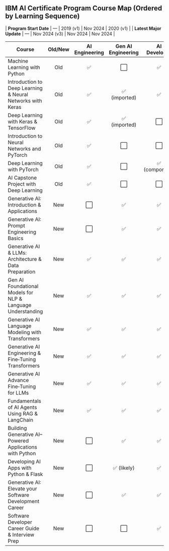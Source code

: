 ## IBM AI Certificate Program Course Map (Ordered by Learning Sequence)

| **Program Start Date**                                                           | —        | 2019 (v1)      | Nov 2024           | 2020 (v1)     |
| **Latest Major Update**                                                          | —        | Nov 2024 (v3)  | Nov 2024           | Nov 2024      |

| Course                                                                           | Old/New | AI Engineering | Gen AI Engineering | AI Developer |
|----------------------------------------------------------------------------------|:--------:|:--------------:|:------------------:|:-------------:|
| Machine Learning with Python                                                     | Old      | ✅             | ⬜                 | ✅           |
| Introduction to Deep Learning & Neural Networks with Keras                      | Old      | ✅             | ✅ (imported)      | ✅           |
| Deep Learning with Keras & TensorFlow                                           | Old      | ✅             | ✅ (imported)      | ⬜            |
| Introduction to Neural Networks and PyTorch                                     | Old      | ✅             | ⬜                 | ⬜            |
| Deep Learning with PyTorch                                                      | Old      | ✅             | ⬜                 | ✅ (component) |
| AI Capstone Project with Deep Learning                                          | Old      | ✅             | ⬜                 | ⬜            |
| Generative AI: Introduction & Applications                                      | New      | ⬜             | ✅                 | ✅           |
| Generative AI: Prompt Engineering Basics                                        | New      | ⬜             | ✅                 | ✅           |
| Generative AI & LLMs: Architecture & Data Preparation                          | New      | ✅             | ✅                 | ✅           |
| Gen AI Foundational Models for NLP & Language Understanding                     | New      | ✅             | ✅                 | ✅           |
| Generative AI Language Modeling with Transformers                               | New      | ✅             | ✅                 | ✅           |
| Generative AI Engineering & Fine‑Tuning Transformers                            | New      | ✅             | ✅                 | ✅           |
| Generative AI Advance Fine‑Tuning for LLMs                                      | New      | ✅             | ✅                 | ✅           |
| Fundamentals of AI Agents Using RAG & LangChain                                | New      | ✅             | ✅                 | ✅           |
| Building Generative AI–Powered Applications with Python                         | New      | ⬜             | ✅                 | ✅           |
| Developing AI Apps with Python & Flask                                         | New      | ⬜             | ✅ (likely)        | ✅           |
| Generative AI: Elevate your Software Development Career                         | New      | ⬜             | ✅                 | ✅           |
| Software Developer Career Guide & Interview Prep                                | New      | ⬜             | ⬜                 | ✅           |
